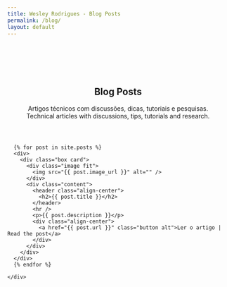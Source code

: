 ```yaml
---
title: Wesley Rodrigues - Blog Posts
permalink: /blog/
layout: default
---
```


<!-- Two -->
<section id="two" class="wrapper style3">
  <div class="inner">
    <header class="align-center">
      <br /><br /><br /><br />
      <h2>Blog Posts</h2>
      <p>Artigos técnicos com discussões, dicas, tutoriais e pesquisas.<br />
        Technical articles with discussions, tips, tutorials and research.</p>
    </header>
  </div>
</section>

<!-- Three -->
<section id="three" class="wrapper style2">
  <div class="inner">
    <div class="grid-style">

      {% for post in site.posts %}
      <div>
        <div class="box card">
          <div class="image fit">
            <img src="{{ post.image_url }}" alt="" />
          </div>
          <div class="content">
            <header class="align-center">
              <h2>{{ post.title }}</h2>
            </header>
            <hr />
            <p>{{ post.description }}</p>
            <div class="align-center">
              <a href="{{ post.url }}" class="button alt">Ler o artigo | Read the post</a>
            </div>
          </div>
        </div>
      </div>
      {% endfor %}

    </div>
  </div>
</section>
